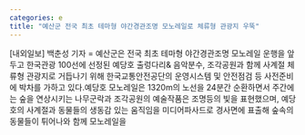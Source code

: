 ```yaml
---
categories: e
title: "예산군 전국 최초 테마형 야간경관조명 모노레일로 체류형 관광지 우뚝"
---
```

[내외일보] 백춘성 기자 = 예산군은 전국 최초 테마형 야간경관조명 모노레일 운행을 앞두고 한국관광 100선에 선정된 예당호 출렁다리& 음악분수, 조각공원과 함께 사계절 체류형 관광지로 거듭나기 위해 한국교통안전공단의 운영시스템 및 안전점검 등 사전준비에 박차를 가하고 있다.예당호 모노레일은 1320m의 노선을 24분간 순환하면서 주간에는 숲을 연상시키는 나무군락과 조각공원의 예술작품은 조명등의 빛을 표현했으며, 예당호의 사계절과 동물들의 생동감 있는 움직임을 미디어파사드로 경사면에 표출해 숲속의 동물들이 튀어나와 함께 모노레일을